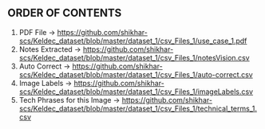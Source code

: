 ## ORDER OF CONTENTS

1. PDF File -> https://github.com/shikhar-scs/Keldec_dataset/blob/master/dataset_1/csv_Files_1/use_case_1.pdf
2. Notes Extracted -> https://github.com/shikhar-scs/Keldec_dataset/blob/master/dataset_1/csv_Files_1/notesVision.csv
3. Auto Correct -> https://github.com/shikhar-scs/Keldec_dataset/blob/master/dataset_1/csv_Files_1/auto-correct.csv
4. Image Labels -> https://github.com/shikhar-scs/Keldec_dataset/blob/master/dataset_1/csv_Files_1/imageLabels.csv
5. Tech Phrases for this Image -> https://github.com/shikhar-scs/Keldec_dataset/blob/master/dataset_1/csv_Files_1/technical_terms_1.csv
